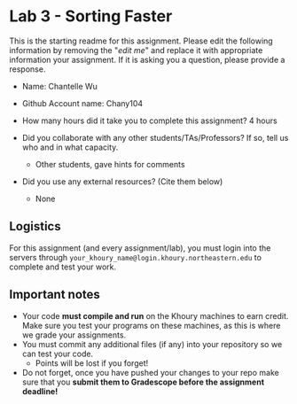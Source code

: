 # Lab 3 - Sorting Faster

This is the starting readme for this assignment.  Please edit the following information by removing the "*edit me*" and replace it with appropriate information your assignment. If it is asking you a question, please provide a response.

- Name: Chantelle Wu
- Github Account name: Chany104 

- How many hours did it take you to complete this assignment? 4 hours

- Did you collaborate with any other students/TAs/Professors? If so, tell us who and in what capacity.
  - Other students, gave hints for comments

- Did you use any external resources? (Cite them below)
  - None

## Logistics

For this assignment (and every assignment/lab), you must login into the servers through `your_khoury_name@login.khoury.northeastern.edu` to complete and test your work. 

## Important notes

* Your code **must compile and run** on the Khoury machines to earn credit. Make sure you test your programs on these machines, as this is where we grade your assignments.
* You must commit any additional files (if any) into your repository so we can test your code.
  * Points will be lost if you forget!
* Do not forget, once you have pushed your changes to your repo make sure that you **submit them to Gradescope before the assignment deadline!**

